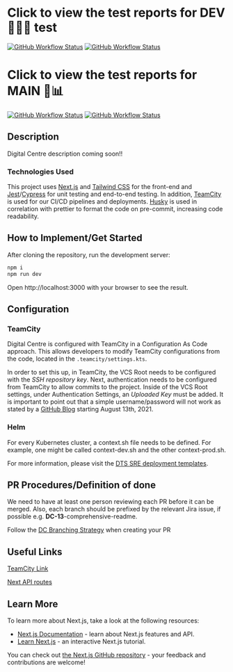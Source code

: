 # Click to view the test reports for DEV 👩‍🔬🧪 test

[![GitHub Workflow Status](https://img.shields.io/github/workflow/status/DTS-STN/sc-digital-centre/E2E%20Test?label=E2E)](https://dts-stn.github.io/sc-digital-centre/dev/coverage/e2e-report)
[![GitHub Workflow Status](https://img.shields.io/github/workflow/status/DTS-STN/sc-digital-centre/Lint%20and%20Test?label=Lint%20and%20Unit)](https://dts-stn.github.io/sc-digital-centre/dev/coverage/lcov-report)

# Click to view the test reports for MAIN 🔬📊

[![GitHub Workflow Status](https://img.shields.io/github/workflow/status/DTS-STN/sc-digital-centre/E2E%20Test?color=blue&label=E2E)](https://dts-stn.github.io/sc-digital-centre/main/coverage/e2e-report)
[![GitHub Workflow Status](https://img.shields.io/github/workflow/status/DTS-STN/sc-digital-centre/Lint%20and%20Test?color=blue&label=Lint%20and%20Unit)](https://dts-stn.github.io/sc-digital-centre/main/coverage/lcov-report)

## Description

Digital Centre description coming soon!!

### Technologies Used

This project uses [Next.js](https://nextjs.org/) and [Tailwind CSS](https://tailwindcss.com/) for the front-end and [Jest](https://jestjs.io/)/[Cypress](https://www.cypress.io/) for unit testing and end-to-end testing. In addition, [TeamCity](https://www.jetbrains.com/teamcity/) is used for our CI/CD pipelines and deployments. [Husky](https://typicode.github.io/husky/#/) is used in correlation with prettier to format the code on pre-commit, increasing code readability.

## How to Implement/Get Started

After cloning the repository, run the development server:

```bash
npm i
npm run dev
```

Open http://localhost:3000 with your browser to see the result.

## Configuration

### TeamCity

Digital Centre is configured with TeamCity in a Configuration As Code approach. This allows developers to modify TeamCity configurations from the code, located in the `.teamcity/settings.kts`.

In order to set this up, in TeamCity, the VCS Root needs to be configured with the _SSH repository key_. Next, authentication needs to be configured from TeamCity to allow commits to the project. Inside of the VCS Root settings, under Authentication Settings, an _Uploaded Key_ must be added. It is important to point out that a simple username/password will not work as stated by a [GitHub Blog](https://github.blog/changelog/2021-08-12-git-password-authentication-is-shutting-down/) starting August 13th, 2021.

### Helm

For every Kubernetes cluster, a context.sh file needs to be defined. For example, one might be called context-dev.sh and the other context-prod.sh.

For more information, please visit the [DTS SRE deployment templates](https://github.com/DTS-STN/dts-sre-deployment-templates/tree/main/kubernetes-helm-template).

## PR Procedures/Definition of done

We need to have at least one person reviewing each PR before it can be merged. Also, each branch should be prefixed by the relevant Jira issue, if possible e.g. **DC-13**-comprehensive-readme.

Follow the [DC Branching Strategy](https://confluence.dts-stn.com/display/DD/DC+branching+strategy) when creating your PR

## Useful Links

[TeamCity Link](https://teamcity.dts-stn.com/)

[Next API routes](https://nextjs.org/docs/api-routes/introduction)

## Learn More

To learn more about Next.js, take a look at the following resources:

- [Next.js Documentation](https://nextjs.org/docs) - learn about Next.js features and API.
- [Learn Next.js](https://nextjs.org/learn) - an interactive Next.js tutorial.

You can check out [the Next.js GitHub repository](https://github.com/vercel/next.js/) - your feedback and contributions are welcome!
